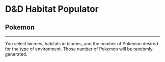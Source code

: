 # D&D Habitat Populator

## Pokemon
---
You select biomes, habitats in biomes, and the number of Pokemon desired for the type of environment. Those number of Pokemon will be randomly generated.
